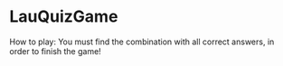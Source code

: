 # LauQuizGame

How to play: 
You must find the combination with all correct answers, in order to finish the game!

